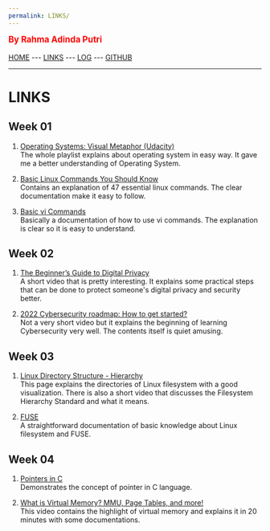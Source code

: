 ```yaml
---
permalink: LINKS/
---
```

<span style="color:red; font-weight:bold; font-size:larger;">By Rahma Adinda Putri</span>
<br><br>
[HOME](https://rahmaadnda.github.io/os222/) --- 
[LINKS](https://rahmaadnda.github.io/os222/links/) --- 
[LOG](https://rahmaadnda.github.io/os222/TXT/mylog.txt) --- 
[GITHUB](https://github.com/rahmaadnda)
<br>
<hr>

# LINKS

## Week 01

1. [Operating Systems: Visual Metaphor (Udacity)](https://www.youtube.com/playlist?list=PLqoiDr4YpRdm_nzFhCDuj74P8ul5z7SdO)<br>
The whole playlist explains about operating system in easy way. It gave me a better understanding of Operating System.

2. [Basic Linux Commands You Should Know](https://linuxopsys.com/topics/basic-linux-commands)<br>
Contains an explanation of 47 essential linux commands. The clear documentation make it easy to follow.

3. [Basic vi Commands](https://www.cs.colostate.edu/helpdocs/vi.html)<br>
Basically a documentation of how to use vi commands. The explanation is clear so it is easy to understand.

## Week 02

1. [The Beginner’s Guide to Digital Privacy](https://www.youtube.com/watch?v=u8_9AQYLSbo)<br>
A short video that is pretty interesting. It explains some practical steps that can be done to protect someone's digital privacy and security better.

2. [2022 Cybersecurity roadmap: How to get started?](https://www.youtube.com/watch?v=mS7qWC3CbOU)<br>
Not a very short video but it explains the beginning of learning Cybersecurity very well. The contents itself is quiet amusing.

## Week 03
1. [Linux Directory Structure - Hierarchy](https://eng.libretexts.org/Bookshelves/Computer_Science/Operating_Systems/Linux_-_The_Penguin_Marches_On_(McClanahan)/04%3A_Managing_Linux_Storage/5.12%3A_Linux_Directory_Structure/5.12.01%3A_Linux_Directory_Structure_-_Hierarchy)<br>
This page explains the directories of Linux filesystem with a good visualization. There is also a short video that discusses the Filesystem Hierarchy Standard and what it means.

2. [FUSE](https://www.kernel.org/doc/html/latest/filesystems/fuse.html)<br>
A straightforward documentation of basic knowledge about Linux filesystem and FUSE.

## Week 04
1. [Pointers in C](https://www.youtube.com/watch?v=mw1qsMieK5c)<br>
Demonstrates the concept of pointer in C language.

2. [What is Virtual Memory? MMU, Page Tables, and more!](https://www.youtube.com/watch?v=4e18yybPo1E)<br>
This video contains the highlight of virtual memory and explains it in 20 minutes with some documentations.
